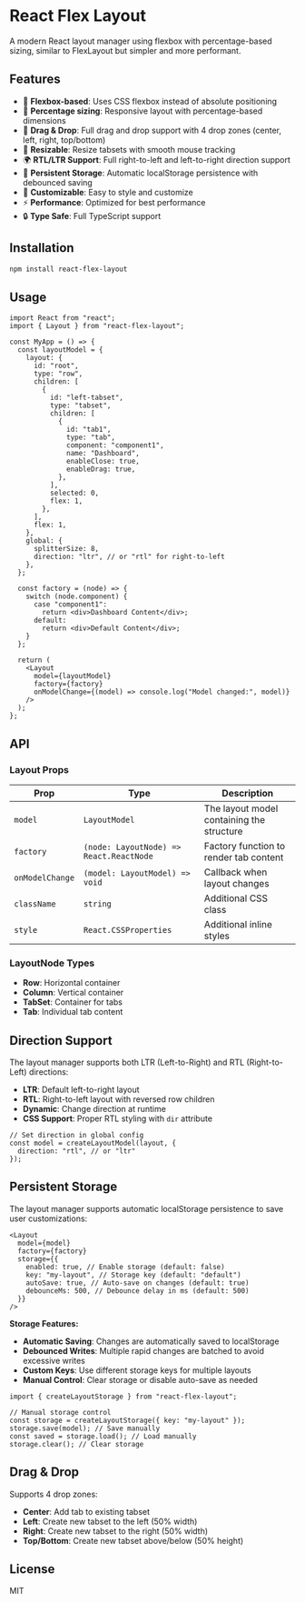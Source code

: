# React Flex Layout

A modern React layout manager using flexbox with percentage-based sizing, similar to FlexLayout but simpler and more performant.

## Features

- 🎯 **Flexbox-based**: Uses CSS flexbox instead of absolute positioning
- 📏 **Percentage sizing**: Responsive layout with percentage-based dimensions
- 🔄 **Drag & Drop**: Full drag and drop support with 4 drop zones (center, left, right, top/bottom)
- 📐 **Resizable**: Resize tabsets with smooth mouse tracking
- 🌍 **RTL/LTR Support**: Full right-to-left and left-to-right direction support
- 💾 **Persistent Storage**: Automatic localStorage persistence with debounced saving
- 🎨 **Customizable**: Easy to style and customize
- ⚡ **Performance**: Optimized for best performance
- 🔒 **Type Safe**: Full TypeScript support

## Installation

```bash
npm install react-flex-layout
```

## Usage

```tsx
import React from "react";
import { Layout } from "react-flex-layout";

const MyApp = () => {
  const layoutModel = {
    layout: {
      id: "root",
      type: "row",
      children: [
        {
          id: "left-tabset",
          type: "tabset",
          children: [
            {
              id: "tab1",
              type: "tab",
              component: "component1",
              name: "Dashboard",
              enableClose: true,
              enableDrag: true,
            },
          ],
          selected: 0,
          flex: 1,
        },
      ],
      flex: 1,
    },
    global: {
      splitterSize: 8,
      direction: "ltr", // or "rtl" for right-to-left
    },
  };

  const factory = (node) => {
    switch (node.component) {
      case "component1":
        return <div>Dashboard Content</div>;
      default:
        return <div>Default Content</div>;
    }
  };

  return (
    <Layout
      model={layoutModel}
      factory={factory}
      onModelChange={(model) => console.log("Model changed:", model)}
    />
  );
};
```

## API

### Layout Props

| Prop            | Type                                    | Description                               |
| --------------- | --------------------------------------- | ----------------------------------------- |
| `model`         | `LayoutModel`                           | The layout model containing the structure |
| `factory`       | `(node: LayoutNode) => React.ReactNode` | Factory function to render tab content    |
| `onModelChange` | `(model: LayoutModel) => void`          | Callback when layout changes              |
| `className`     | `string`                                | Additional CSS class                      |
| `style`         | `React.CSSProperties`                   | Additional inline styles                  |

### LayoutNode Types

- **Row**: Horizontal container
- **Column**: Vertical container
- **TabSet**: Container for tabs
- **Tab**: Individual tab content

## Direction Support

The layout manager supports both LTR (Left-to-Right) and RTL (Right-to-Left) directions:

- **LTR**: Default left-to-right layout
- **RTL**: Right-to-left layout with reversed row children
- **Dynamic**: Change direction at runtime
- **CSS Support**: Proper RTL styling with `dir` attribute

```tsx
// Set direction in global config
const model = createLayoutModel(layout, {
  direction: "rtl", // or "ltr"
});
```

## Persistent Storage

The layout manager supports automatic localStorage persistence to save user customizations:

```tsx
<Layout
  model={model}
  factory={factory}
  storage={{
    enabled: true, // Enable storage (default: false)
    key: "my-layout", // Storage key (default: "default")
    autoSave: true, // Auto-save on changes (default: true)
    debounceMs: 500, // Debounce delay in ms (default: 500)
  }}
/>
```

**Storage Features:**

- **Automatic Saving**: Changes are automatically saved to localStorage
- **Debounced Writes**: Multiple rapid changes are batched to avoid excessive writes
- **Custom Keys**: Use different storage keys for multiple layouts
- **Manual Control**: Clear storage or disable auto-save as needed

```tsx
import { createLayoutStorage } from "react-flex-layout";

// Manual storage control
const storage = createLayoutStorage({ key: "my-layout" });
storage.save(model); // Save manually
const saved = storage.load(); // Load manually
storage.clear(); // Clear storage
```

## Drag & Drop

Supports 4 drop zones:

- **Center**: Add tab to existing tabset
- **Left**: Create new tabset to the left (50% width)
- **Right**: Create new tabset to the right (50% width)
- **Top/Bottom**: Create new tabset above/below (50% height)

## License

MIT
